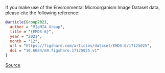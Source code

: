 If you make use of the Environmental Microorganism Image Dataset data, please cite the following reference:

``` bibtex 
@article{Group2021,
  author = "MIaMIA Group",
  title = "{EMDS-6}",
  year = "2021",
  month = "12",
  url = "https://figshare.com/articles/dataset/EMDS-6/17125025",
  doi = "10.6084/m9.figshare.17125025.v1"
}
```

[Source](https://figshare.com/articles/dataset/EMDS-6/17125025/1)
